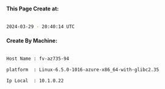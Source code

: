 
   
#### This Page Create at:

```bash

2024-03-29 - 20:40:14 UTC

```

#### Create By Machine:

```bash

Host Name : fv-az735-94

platform  : Linux-6.5.0-1016-azure-x86_64-with-glibc2.35

Ip Local  : 10.1.0.22

```

